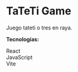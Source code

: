<h1>TaTeTi Game</h1>
<p>Juego tateti o tres en raya.</p>
<p><b>Tecnologías:</b></p>
React</br>
JavaScript</br>
Vite</br>

